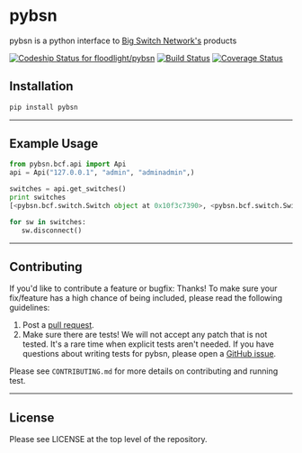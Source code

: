 # pybsn
pybsn is a python interface to [Big Switch Network's](http://bigswitch.com) products

[ ![Codeship Status for floodlight/pybsn](https://codeship.com/projects/4004a2e0-e23e-0132-f512-3642858bbef8/status?branch=master)](https://codeship.com/projects/81432)
[![Build Status](https://travis-ci.org/floodlight/pybsn.svg)](https://travis-ci.org/floodlight/pybsn)
[![Coverage Status](https://coveralls.io/repos/floodlight/pybsn/badge.svg)](https://coveralls.io/r/floodlight/pybsn)
## Installation

```bash
pip install pybsn
```
---
## Example Usage

```python
from pybsn.bcf.api import Api
api = Api("127.0.0.1", "admin", "adminadmin",)

switches = api.get_switches()
print switches
[<pybsn.bcf.switch.Switch object at 0x10f3c7390>, <pybsn.bcf.switch.Switch object at 0x10f3c7790>, <pybsn.bcf.switch.Switch object at 0x10f3ec4d0>, <pybsn.bcf.switch.Switch object at 0x10f3ec610>, <pybsn.bcf.switch.Switch object at 0x10f3ec750>, <pybsn.bcf.switch.Switch object at 0x10f3ec890>, <pybsn.bcf.switch.Switch object at 0x10f3ec9d0>, <pybsn.bcf.switch.Switch object at 0x10f3ecb10>, <pybsn.bcf.switch.Switch object at 0x10f3ecc50>, <pybsn.bcf.switch.Switch object at 0x10f3ecd90>, <pybsn.bcf.switch.Switch object at 0x10f3eced0>, <pybsn.bcf.switch.Switch object at 0x10f3f6050>, <pybsn.bcf.switch.Switch object at 0x10f3f6190>, <pybsn.bcf.switch.Switch object at 0x10f3f62d0>]

for sw in switches:
   sw.disconnect()
```

---
## Contributing

If you'd like to contribute a feature or bugfix: Thanks! To make sure your
fix/feature has a high chance of being included, please read the following
guidelines:

1. Post a [pull request](https://github.com/Sovietaced/pybsn/compare/).
2. Make sure there are tests! We will not accept any patch that is not tested.
   It's a rare time when explicit tests aren't needed. If you have questions
   about writing tests for pybsn, please open a
   [GitHub issue](https://github.com/Sovietaced/pybsn/issues/new).

Please see `CONTRIBUTING.md` for more details on contributing and running test.

---

## License

Please see LICENSE at the top level of the repository.
